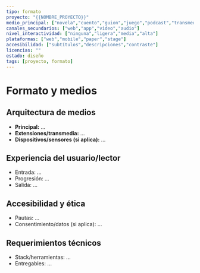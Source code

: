 ```yaml
---
tipo: formato
proyecto: "{{NOMBRE_PROYECTO}}"
medio_principal: ["novela","cuento","guion","juego","podcast","transmedia"]  # elige
canales_secundarios: ["web","app","video","audio"]
nivel_interactividad: ["ninguna","ligera","media","alta"]
plataformas: ["web","mobile","paper","stage"]
accesibilidad: ["subtítulos","descripciones","contraste"]
licencias: ""
estado: diseño
tags: [proyecto, formato]
---
```


# Formato y medios

## Arquitectura de medios
- **Principal:** …
- **Extensiones/transmedia:** …
- **Dispositivos/sensores (si aplica):** …

## Experiencia del usuario/lector
- Entrada: …
- Progresión: …
- Salida: …

## Accesibilidad y ética
- Pautas: …
- Consentimiento/datos (si aplica): …

## Requerimientos técnicos
- Stack/herramientas: …
- Entregables: …
